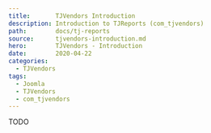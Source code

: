 ```yaml
---
title:       TJVendors Introduction
description: Introduction to TJReports (com_tjvendors)
path:        docs/tj-reports
source:      tjvendors-introduction.md
hero:        TJVendors - Introduction
date:        2020-04-22
categories:
  - TJVendors
tags:
  - Joomla
  - TJVendors
  - com_tjvendors
---
```



TODO
